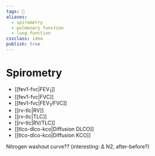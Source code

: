 ```yaml
---
tags: 💨
aliases:
  - spirometry
  - pulmonary function
  - lung function
cssclass: idea
publish: true
---
```

# Spirometry
  - [[fev1-fvc|FEV<sub>1</sub>]]
  - [[fev1-fvc|FVC]]
  - [[fev1-fvc|FEV<sub>1</sub>/FVC]]
  - [[rv-tlc|RV]]
  - [[rv-tlc|TLC]]
  - [[rv-tlc|RV/TLC]]
  - [[tlco-dlco-kco|Diffusion DLCO]]
  - [[tlco-dlco-kco|Diffusion KCO]]

Nitrogen washout curve?? (interesting: Δ N2, after-before?)

